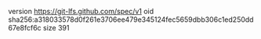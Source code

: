 version https://git-lfs.github.com/spec/v1
oid sha256:a318033578d0f261e3706ee479e345124fec5659dbb306c1ed250dd67e8fcf6c
size 391
